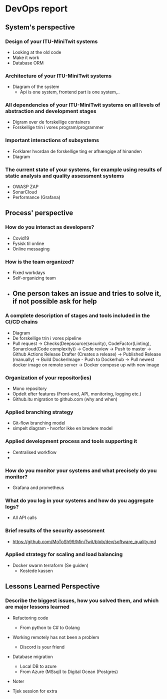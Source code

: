 # DevOps report

## System's perspective
### Design of your ITU-MiniTwit systems
- Looking at the old code
- Make it work
- Database ORM
### Architecture of your ITU-MiniTwit systems
- Diagram of the system 
    - Api is one system, frontend part is one system,.. 

### All dependencies of your ITU-MiniTwit systems on all levels of abstraction and development stages
- Digram over de forskellige containers
- Forskellige trin i vores program/programmer

### Important interactions of subsystems
- Forklarer hvordan de forskellige ting er afhængige af hinanden
- Diagram 

### The current state of your systems, for example using results of static analysis and quality assessment systems
- OWASP ZAP
- SonarCloud
- Performance (Grafana)

## Process' perspective
### How do you interact as developers?
- Covid19
- Fysisk til online 
- Online messaging

### How is the team organized?
- Fixed workdays
- Self-organizing team
- One person takes an issue and tries to solve it, if not possible ask for help
    - 
### A complete description of stages and tools included in the CI/CD chains
- Diagram
- De forskellige trin i vores pipeline
- Pull request -> Checks(Deepsource(security), CodeFactor(Linting), Sonarcloud(Code complexity)) -> Code review -> Push to master -> Github Actions Release Drafter (Creates a release) -> Published Release (manually) -> Build DockerImage - Push to Dockerhub -> Pull newest docker image on remote server -> Docker compose up with new image

### Organization of your repositor(ies)
- Mono repository
- Opdelt efter features (Front-end, API, monitoring, logging etc.)
- Github.itu migration to github.com (why and when)
### Applied branching strategy
- Git-flow branching model
- simpelt diagram - hvorfor ikke en bredere model
### Applied development process and tools supporting it
- Centralised workflow
- 
### How do you monitor your systems and what precisely do you monitor?
- Grafana and prometheus
### What do you log in your systems and how do you aggregate logs?
- All API calls
### Brief results of the security assessment
- https://github.com/MoToSh99/MiniTwit/blob/dev/software_quality.md
### Applied strategy for scaling and load balancing
- Docker swarm terraform (Se guiden)
    - Kostede kassen
## Lessons Learned Perspective
### Describe the biggest issues, how you solved them, and which are major lessons learned
- Refactoring code
    - From python to C# to Golang
- Working remotely has not been a problem
    - Discord is your friend
- Database migration
    - Local DB to azure 
    - From Azure (MSsql) to Digital Ocean (Postgres)



- Noter 
- Tjek session for extra